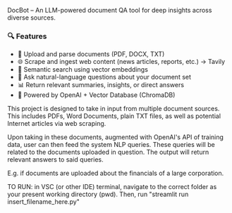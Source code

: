 DocBot – An LLM-powered document QA tool for deep insights across diverse sources.

### 🔍 Features

- 📄 Upload and parse documents (PDF, DOCX, TXT)
- 🌐 Scrape and ingest web content (news articles, reports, etc.) -> Tavily
- 🤖 Semantic search using vector embeddings
- 💬 Ask natural-language questions about your document set
- 📊 Return relevant summaries, insights, or direct answers
- 🧠 Powered by OpenAI + Vector Database (ChromaDB)

This project is designed to take in input from multiple document sources.
This includes PDFs, Word Documents, plain TXT files, as well as potential Internet articles via web scraping.

Upon taking in these documents, augmented with OpenAI's API of training data, user can then feed the system NLP queries.
These queries will be related to the documents uploaded in question. The output will return relevant answers to said queries.

E.g. if documents are uploaded about the financials of a large corporation.

TO RUN: in VSC (or other IDE) terminal, navigate to the correct folder as your present working directory (pwd).
Then, run "streamlit run insert_filename_here.py"